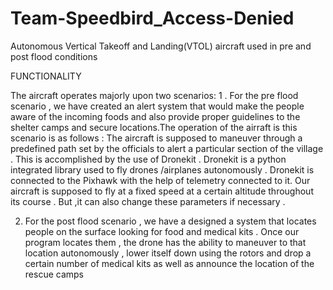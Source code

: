 # Team-Speedbird_Access-Denied
Autonomous Vertical Takeoff and Landing(VTOL) aircraft used in pre and post flood conditions

FUNCTIONALITY 

The aircraft operates majorly upon two scenarios: 
1 .  For the pre flood scenario , we have created an alert system that would make the people aware of the incoming foods and also provide proper guidelines to the shelter camps and secure locations.The operation of the airraft is this scenario is as follows :
    The aircraft is supposed to maneuver through a predefined path set by the officials to alert a particular section of the village .
    This is accomplished by the use of Dronekit . Dronekit is a python integrated library used to fly drones /airplanes autonomously . 
    Dronekit is connected to the Pixhawk with the help of telemetry connected to it.
    Our aircraft is supposed to fly at a fixed speed at  a certain altitude throughout its course . But ,it can also change these parameters if necessary .



 2. For the post flood scenario , we have a designed a system that locates people on the surface looking for food and medical kits . Once our program locates  them , the drone has the ability to maneuver to that location autonomously , lower itself down using the rotors and drop a certain number of medical kits as well as announce the location of the rescue camps



